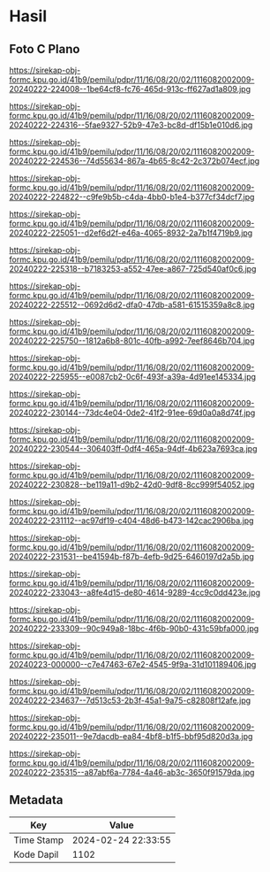 # Hasil

## Foto C Plano

https://sirekap-obj-formc.kpu.go.id/41b9/pemilu/pdpr/11/16/08/20/02/1116082002009-20240222-224008--1be64cf8-fc76-465d-913c-ff627ad1a809.jpg

https://sirekap-obj-formc.kpu.go.id/41b9/pemilu/pdpr/11/16/08/20/02/1116082002009-20240222-224316--5fae9327-52b9-47e3-bc8d-df15b1e010d6.jpg

https://sirekap-obj-formc.kpu.go.id/41b9/pemilu/pdpr/11/16/08/20/02/1116082002009-20240222-224536--74d55634-867a-4b65-8c42-2c372b074ecf.jpg

https://sirekap-obj-formc.kpu.go.id/41b9/pemilu/pdpr/11/16/08/20/02/1116082002009-20240222-224822--c9fe9b5b-c4da-4bb0-b1e4-b377cf34dcf7.jpg

https://sirekap-obj-formc.kpu.go.id/41b9/pemilu/pdpr/11/16/08/20/02/1116082002009-20240222-225051--d2ef6d2f-e46a-4065-8932-2a7b1f4719b9.jpg

https://sirekap-obj-formc.kpu.go.id/41b9/pemilu/pdpr/11/16/08/20/02/1116082002009-20240222-225318--b7183253-a552-47ee-a867-725d540af0c6.jpg

https://sirekap-obj-formc.kpu.go.id/41b9/pemilu/pdpr/11/16/08/20/02/1116082002009-20240222-225512--0692d6d2-dfa0-47db-a581-61515359a8c8.jpg

https://sirekap-obj-formc.kpu.go.id/41b9/pemilu/pdpr/11/16/08/20/02/1116082002009-20240222-225750--1812a6b8-801c-40fb-a992-7eef8646b704.jpg

https://sirekap-obj-formc.kpu.go.id/41b9/pemilu/pdpr/11/16/08/20/02/1116082002009-20240222-225955--e0087cb2-0c6f-493f-a39a-4d91ee145334.jpg

https://sirekap-obj-formc.kpu.go.id/41b9/pemilu/pdpr/11/16/08/20/02/1116082002009-20240222-230144--73dc4e04-0de2-41f2-91ee-69d0a0a8d74f.jpg

https://sirekap-obj-formc.kpu.go.id/41b9/pemilu/pdpr/11/16/08/20/02/1116082002009-20240222-230544--306403ff-0df4-465a-94df-4b623a7693ca.jpg

https://sirekap-obj-formc.kpu.go.id/41b9/pemilu/pdpr/11/16/08/20/02/1116082002009-20240222-230828--be119a11-d9b2-42d0-9df8-8cc999f54052.jpg

https://sirekap-obj-formc.kpu.go.id/41b9/pemilu/pdpr/11/16/08/20/02/1116082002009-20240222-231112--ac97df19-c404-48d6-b473-142cac2906ba.jpg

https://sirekap-obj-formc.kpu.go.id/41b9/pemilu/pdpr/11/16/08/20/02/1116082002009-20240222-231531--be41594b-f87b-4efb-9d25-6460197d2a5b.jpg

https://sirekap-obj-formc.kpu.go.id/41b9/pemilu/pdpr/11/16/08/20/02/1116082002009-20240222-233043--a8fe4d15-de80-4614-9289-4cc9c0dd423e.jpg

https://sirekap-obj-formc.kpu.go.id/41b9/pemilu/pdpr/11/16/08/20/02/1116082002009-20240222-233309--90c949a8-18bc-4f6b-90b0-431c59bfa000.jpg

https://sirekap-obj-formc.kpu.go.id/41b9/pemilu/pdpr/11/16/08/20/02/1116082002009-20240223-000000--c7e47463-67e2-4545-9f9a-31d101189406.jpg

https://sirekap-obj-formc.kpu.go.id/41b9/pemilu/pdpr/11/16/08/20/02/1116082002009-20240222-234637--7d513c53-2b3f-45a1-9a75-c82808f12afe.jpg

https://sirekap-obj-formc.kpu.go.id/41b9/pemilu/pdpr/11/16/08/20/02/1116082002009-20240222-235011--9e7dacdb-ea84-4bf8-b1f5-bbf95d820d3a.jpg

https://sirekap-obj-formc.kpu.go.id/41b9/pemilu/pdpr/11/16/08/20/02/1116082002009-20240222-235315--a87abf6a-7784-4a46-ab3c-3650f91579da.jpg


## Metadata

| Key        | Value               |
| ---------- | ------------------- |
| Time Stamp | 2024-02-24 22:33:55 |
| Kode Dapil | 1102                |



